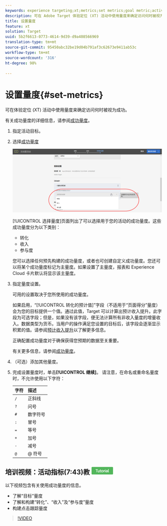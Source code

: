 ```yaml
---
keywords: experience targeting;xt;metrics;set metrics;goal metric;activity settings;success metric;conversion;revenue;engagement
description: 可在 Adobe Target 体验定位 (XT) 活动中使用量度来确定访问何时被视为成功。
title: 设置量度
feature: xt
solution: Target
uuid: 5b2f6613-0773-4614-9d39-d9a408566969
translation-type: tm+mt
source-git-commit: 95450abc32be19d04b791af3c62673e9411ab53c
workflow-type: tm+mt
source-wordcount: '316'
ht-degree: 98%

---
```



# 设置量度{#set-metrics}

可在体验定位 (XT) 活动中使用量度来确定访问何时被视为成功。

有关成功量度的详细信息，请参阅[成功量度](/help/c-activities/r-success-metrics/success-metrics.md#reference_D011575C85DA48E989A244593D9B9924)。

1. 指定活动目标。
1. 选择[成功量度](/help/c-activities/r-success-metrics/success-metrics.md#reference_D011575C85DA48E989A244593D9B9924)

   ![选择成功量度](/help/c-activities/t-experience-target/t-xt-create/assets/ab_metrics-new.png)

   [!UICONTROL 选择量度]页面列出了可以选择用于您的活动的成功量度。这些成功量度分为以下类别：

   * 转化
   * 收入
   * 参与度

   您可以选择任何预先构建的成功量度，或者也可创建自定义成功量度。您还可以将某个成功量度标记为主量度。如果设置了主量度，报表和 Experience Cloud 卡片默认将显示该主量度。
1. 指定量度设置。

   可用的设置取决于您所使用的成功量度。

   如果启用，“[!UICONTROL 转化的预计值]”字段（不适用于“页面得分”量度）会为您的目标提供一个值。通过此值，Target 可以计算出预计收入提升。此字段为可选字段；但是，如果没有该字段，便无法计算所有非收入量度的增量收入。数据类型为货币。当用户的操作满足您设置的目标后，该字段会逐渐显示积累的值。请参阅[预计收入提升](/help/administrating-target/r-target-account-preferences/estimating-lift-in-revenue.md)以了解更多信息。

   正确配置成功量度对于确保获得您预期的数据至关重要。

   有关更多信息，请参阅[成功量度](/help/c-activities/r-success-metrics/success-metrics.md#reference_D011575C85DA48E989A244593D9B9924)。
1. （可选）添加其他量度。
1. 完成设置量度时，单击&#x200B;**[!UICONTROL 继续]**。
请注意，在命名或重命名量度时，不允许使用以下字符：

   | 字符 | 描述 |
   |--- |--- |
   | `/` | 正斜线 |
   | `?` | 问号 |
   | `#` | 数字符号 |
   | `:` | 冒号 |
   | `=` | 等号 |
   | `+` | 加号 |
   | `-` | 减号 |
   | `@` | @ 符号 |

## 培训视频：活动指标(7:43)教 ![程徽章](/help/assets/tutorial.png)


以下视频包含有关使用成功量度的信息。

* 了解“目标”量度
* 了解和构建“转化”、“收入”及“参与度”量度
* 构建点击跟踪量度

>[!VIDEO](https://video.tv.adobe.com/v/17380)
